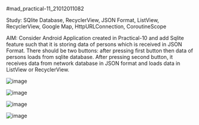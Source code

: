 #mad_practical-11_21012011082



Study: SQlite Database, RecyclerView, JSON Format, ListView, RecyclerView, Google Map, HttpURLConnection, CoroutineScope

AIM: Consider Android Application created in Practical-10 and add Sqlite feature such that it is storing data of persons which is received in JSON Format. There should be two buttons: after pressing first button then data of persons loads from sqlite database. After pressing second button, it receives data from network database in JSON format and loads data in ListView or RecyclerView.

![image](https://github.com/patelhir2010/MAD_Practical-11_21012011082/assets/139534069/f624c5ab-5d05-40b8-acb3-f52f88da4051)

![image](https://github.com/patelhir2010/MAD_Practical-11_21012011082/assets/139534069/e2c7a87f-8c32-43a7-b8d9-f4e6492ffcf9)

![image](https://github.com/patelhir2010/MAD_Practical-11_21012011082/assets/139534069/f58a8a33-bc44-4973-ad5a-75c3dd37081f)

![image](https://github.com/patelhir2010/MAD_Practical-11_21012011082/assets/139534069/16b1f3f6-d3c0-4b92-806b-88a06467ccd4)

